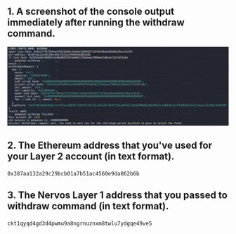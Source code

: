 ## 1. A screenshot of the console output immediately after running the withdraw command.

![withdraw](/tasks/gitcoin-9/withdraw.PNG)

## 2. The Ethereum address that you've used for your Layer 2 account (in text format).

```
0x387aa132a29c29bcb01a7b51ac4560e9da862b6b
```

## 3. The Nervos Layer 1 address that you passed to withdraw command (in text format).

```
ckt1qyqd4gd3d4pwmu9a8ngrnuznxm8twlu7ydgqe49ve5
```